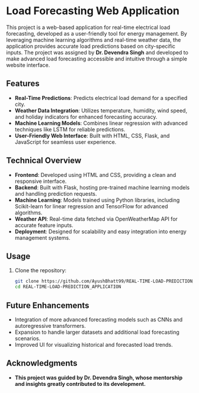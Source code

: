 # Load Forecasting Web Application

This project is a web-based application for real-time electrical load forecasting, developed as a user-friendly tool for energy management. By leveraging machine learning algorithms and real-time weather data, the application provides accurate load predictions based on city-specific inputs. The project was assigned by **Dr. Devendra Singh** and developed to make advanced load forecasting accessible and intuitive through a simple website interface.

## Features

- **Real-Time Predictions**: Predicts electrical load demand for a specified city.
- **Weather Data Integration**: Utilizes temperature, humidity, wind speed, and holiday indicators for enhanced forecasting accuracy.
- **Machine Learning Models**: Combines linear regression with advanced techniques like LSTM for reliable predictions.
- **User-Friendly Web Interface**: Built with HTML, CSS, Flask, and JavaScript for seamless user experience.

## Technical Overview

- **Frontend**: Developed using HTML and CSS, providing a clean and responsive interface.
- **Backend**: Built with Flask, hosting pre-trained machine learning models and handling prediction requests.
- **Machine Learning**: Models trained using Python libraries, including Scikit-learn for linear regression and TensorFlow for advanced algorithms.
- **Weather API**: Real-time data fetched via OpenWeatherMap API for accurate feature inputs.
- **Deployment**: Designed for scalability and easy integration into energy management systems.

## Usage

1. Clone the repository:  
   ```bash
   git clone https://github.com/AyushBhatt99/REAL-TIME-LOAD-PREDICTION_APPLICATION.git
   cd REAL-TIME-LOAD-PREDICTION_APPLICATION
## Future Enhancements
- Integration of more advanced forecasting models such as CNNs and autoregressive transformers.
- Expansion to handle larger datasets and additional load forecasting scenarios.
- Improved UI for visualizing historical and forecasted load trends.
## Acknowledgments
- **This project was guided by Dr. Devendra Singh, whose mentorship and insights greatly contributed to its development.**
